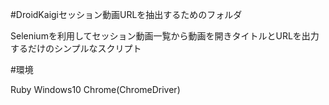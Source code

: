 #DroidKaigiセッション動画URLを抽出するためのフォルダ

Seleniumを利用してセッション動画一覧から動画を開きタイトルとURLを出力するだけのシンプルなスクリプト

#環境

Ruby
Windows10
Chrome(ChromeDriver)
